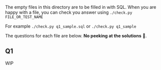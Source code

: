 The empty files in this directory are to be filled in with SQL.
When you are happy with a file, you can check you answer using
`./check.py FILE_OR_TEST_NAME`

For example
`./check.py q1_sample.sql`
or
`./check.py q1_sample`

The questions for each file are below.  **No peeking at the solutions**  :eyes:.

## Q1
WIP
